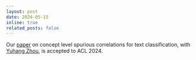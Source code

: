 ```yaml
---
layout: post
date: 2024-05-15
inline: true
related_posts: false
---
```


Our [paper](https://aclanthology.org/2024.acl-long.28/) on concept level spurious correlations for text classification, with [Yuhang Zhou](https://tonyzhou98.github.io/), is accepted to ACL 2024.
